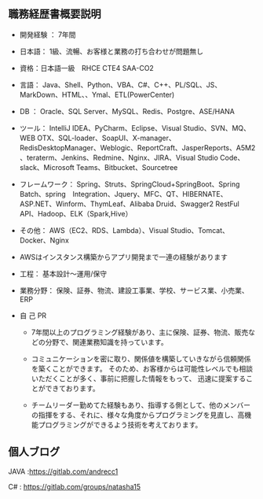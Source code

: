 ## 職務経歴書概要説明

+ 開発経験 ： 7年間

+ 日本語： 1級、流暢、お客様と業務の打ち合わせが問題無し

+ 資格：日本語一級　RHCE CTE4 SAA-CO2

+ 言語： Java、Shell、Python、VBA、C#、C++、PL/SQL、JS、MarkDown、HTML、、Ymal、ETL(PowerCenter)

+ DB ： Oracle、SQL Server、MySQL、Redis、Postgre、ASE/HANA

+ ツール： IntelliJ IDEA、PyCharm、Eclipse、Visual Studio、SVN、MQ、WEB OTX、SQL-loader、SoapUI、X-manager、RedisDesktopManager、Weblogic、ReportCraft、JasperReports、A5M2 、teraterm、Jenkins、Redmine、Nginx、JIRA、Visual Studio Code、slack、Microsoft Teams、Bitbucket、Sourcetree

+ フレームワーク： Spring、Struts、SpringCloud+SpringBoot、Spring Batch、spring　Integration、Jquery、MFC、QT、HIBERNATE、 ASP.NET、Winform、ThymLeaf、Alibaba Druid、Swagger2 RestFul API、Hadoop、ELK（Spark,Hive）

+ その他： AWS（EC2、RDS、Lambda）、Visual Studio、Tomcat、Docker、Nginx

+ AWSはインスタンス構築からアプリ開発まで一連の経験があります

+ 工程： 基本設計～運用/保守

+ 業務分野： 保険、証券、物流、建設工事業、学校、サービス業、小売業、ERP

+ 自 己 PR

  +  7年間以上のプログラミング経験があり、主に保険、証券、物流、販売などの分野で、関連業務知識を持っています。

  +  コミュニケーションを密に取り、関係値を構築していきながら信頼関係を築くことができます。 そのため、お客様からは可能性レベルでも相談いただくことが多く、事前に把握した情報をもって、 迅速に提案することができております。
  +  チームリーダー勤めてた経験もあり、指導する側として、他のメンバーの指揮をする、それに、様々な角度からプログラミングを見直し、高機能プログラミングができるよう技術を考えております。

## 個人ブログ

JAVA :https://gitlab.com/andrecc1

C# : https://gitlab.com/groups/natasha15
